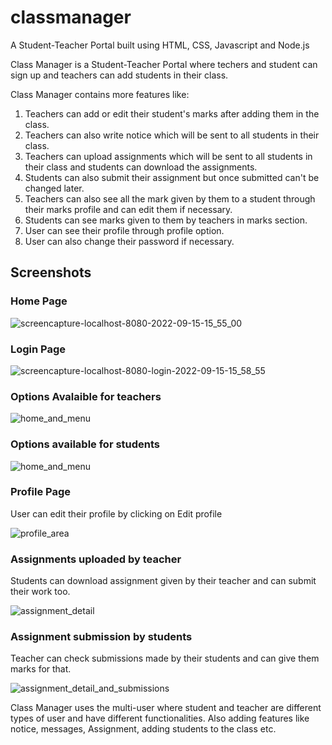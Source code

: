 # classmanager

A Student-Teacher Portal built using HTML, CSS, Javascript and Node.js

Class Manager is a Student-Teacher Portal where techers and student can sign up and teachers can add students in their class.

Class Manager contains more features like:
1. Teachers can add or edit their student's marks after adding them in the class.
2. Teachers can also write notice which will be sent to all students in their class.
3. Teachers can upload assignments which will be sent to all students in their class and students can download the assignments.
4. Students can also submit their assignment but once submitted can't be changed later.
5. Teachers can also see all the mark given by them to a student through their marks profile and can edit them if necessary.
6. Students can see marks given to them by teachers in marks section.
7. User can see their profile through profile option.
8. User can also change their password if necessary.

## Screenshots

### Home Page

![screencapture-localhost-8080-2022-09-15-15_55_00](https://user-images.githubusercontent.com/77467410/190537361-e483d4cf-3ca8-48db-a9a8-d88b39349bc6.png)


### Login Page

![screencapture-localhost-8080-login-2022-09-15-15_58_55](https://user-images.githubusercontent.com/77467410/190537459-c7a685cb-9e7c-40f4-b37f-5c1af97be2a5.png)


### Options Avalaible for teachers

![home_and_menu](https://user-images.githubusercontent.com/77467410/190537501-76c80b7e-2185-4e59-9dd4-a05f6b0fd184.png)


### Options available for students

![home_and_menu](https://user-images.githubusercontent.com/77467410/190537554-581c4352-1768-41b6-803d-9b81aee6dbd1.png)


### Profile Page
User can edit their profile by clicking on Edit profile

![profile_area](https://user-images.githubusercontent.com/77467410/190537578-ae8db869-b196-4a75-bbf2-d6971e0db523.png)

### Assignments uploaded by teacher
Students can download assignment given by their teacher and can submit their work too.

![assignment_detail](https://user-images.githubusercontent.com/77467410/190537806-a3673fef-e68a-426c-b1b4-7832df399119.png)


### Assignment submission by students
Teacher can check submissions made by their students  and can give them marks for that.

![assignment_detail_and_submissions](https://user-images.githubusercontent.com/77467410/190537898-49165208-60fc-4735-8116-89b2c233425a.png)


Class Manager uses the multi-user  where student and teacher are different types of user and have different functionalities.
Also adding features like notice, messages, Assignment, adding students to the class etc. 

